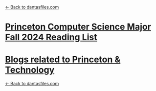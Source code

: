 [← Back to dantasfiles.com](https://dantasfiles.com)

# [Princeton Computer Science Major Fall 2024 Reading List](princeton-cs-major-reading-list-fall-2024)

# [Blogs related to Princeton & Technology](princeton-cs-blogs)

[← Back to dantasfiles.com](https://dantasfiles.com)
